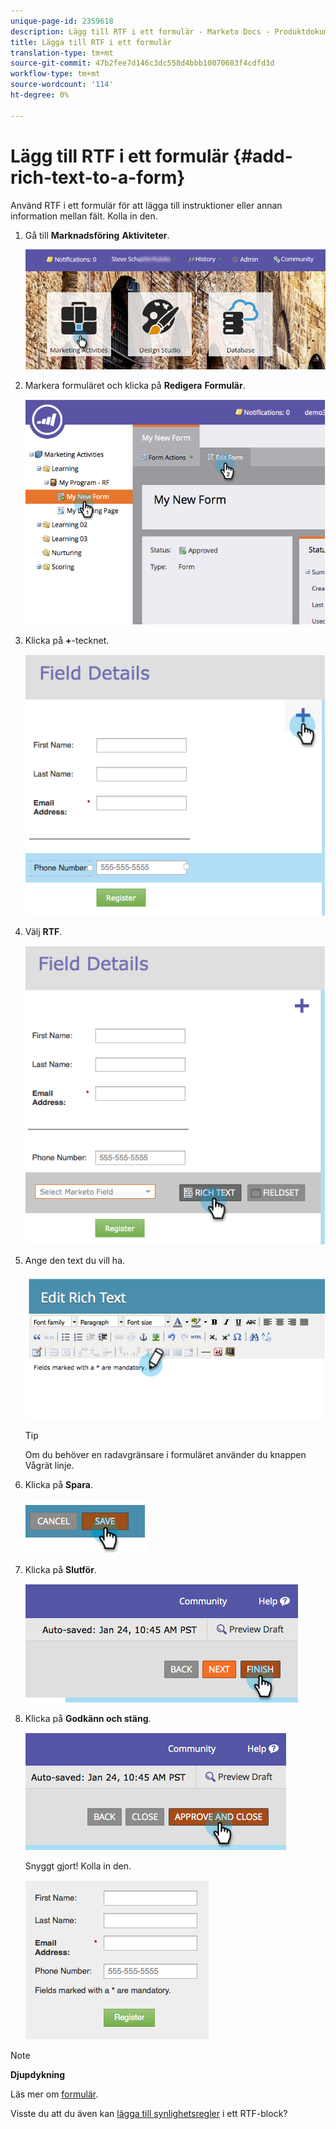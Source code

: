 ```yaml
---
unique-page-id: 2359618
description: Lägg till RTF i ett formulär - Marketo Docs - Produktdokumentation
title: Lägga till RTF i ett formulär
translation-type: tm+mt
source-git-commit: 47b2fee7d146c3dc558d4bbb10070683f4cdfd3d
workflow-type: tm+mt
source-wordcount: '114'
ht-degree: 0%

---
```



# Lägg till RTF i ett formulär {#add-rich-text-to-a-form}

Använd RTF i ett formulär för att lägga till instruktioner eller annan information mellan fält. Kolla in den.

1. Gå till **Marknadsföring** **Aktiviteter**.

   ![](assets/login-marketing-activities-2.png)

1. Markera formuläret och klicka på **Redigera** **Formulär**.

   ![](assets/image2014-9-15-16-3a46-3a7.png)

1. Klicka på **+**-tecknet.

   ![](assets/image2014-9-15-16-3a46-3a43.png)

1. Välj **RTF**.

   ![](assets/image2014-9-15-16-3a47-3a9.png)

1. Ange den text du vill ha.

   ![](assets/image2014-9-15-16-3a47-3a20.png)

   >[!TIP]
   >
   >Om du behöver en radavgränsare i formuläret använder du knappen Vågrät linje.

1. Klicka på **Spara**.

   ![](assets/image2014-9-15-16-3a48-3a18.png)

1. Klicka på **Slutför**.

   ![](assets/image2014-9-15-16-3a48-3a36.png)

1. Klicka på **Godkänn och stäng**.

   ![](assets/image2014-9-15-16-3a48-3a51.png)

   Snyggt gjort! Kolla in den.

   ![](assets/image2014-9-15-16-3a48-3a58.png)

>[!NOTE]
>
>**Djupdykning**
>
>Läs mer om [formulär](http://docs.marketo.com/display/docs/forms).

Visste du att du även kan [lägga till synlighetsregler](../../../../product-docs/demand-generation/forms/form-fields/dynamically-toggle-visibility-of-a-form-field.md) i ett RTF-block?